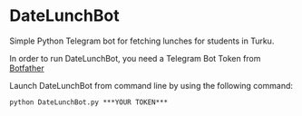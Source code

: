 # DateLunchBot
Simple Python Telegram bot for fetching lunches for students in Turku.

In order to run DateLunchBot, you need a Telegram Bot Token from [Botfather](https://telegram.me/botfather)

Launch DateLunchBot from command line by using the following command:
```
python DateLunchBot.py ***YOUR TOKEN***
```
